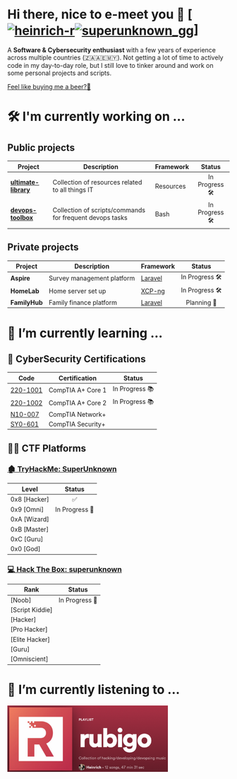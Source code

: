 # Hi there, nice to e-meet you 👋 [<a href="https://www.linkedin.com/in/heinrich-r-27504651/" target="blank"><img align="center" src="https://cdn.jsdelivr.net/npm/simple-icons@3.0.1/icons/linkedin.svg" alt="heinrich-r" height="30" width="40" /></a><a href="https://twitter.com/superunknown_gg" target="blank"><img align="center" src="https://cdn.jsdelivr.net/npm/simple-icons@3.0.1/icons/twitter.svg" alt="superunknown_gg" height="30" width="40" /></a>]

A **Software & Cybersecurity enthusiast** with a few years of experience across multiple countries (🇿🇦🇦🇪🇲🇾). Not getting a lot of time to actively code in my day-to-day role, but I still love to tinker around and work on some personal projects and scripts. 

[Feel like buying me a beer?🍻](https://www.buymeacoffee.com/superunknown)


# 🛠 I'm currently working on ...

## Public projects

| Project | Description | Framework|  Status |
| ---- | ---- | ---- | :--------------: |
| [**ultimate-library**](https://github.com/rubigo-za/ultimate-library) | Collection of resources related to all things IT | Resources |  In Progress 🛠 |
| [**devops-toolbox**](https://github.com/rubigo-za/devops-toolbox) | Collection of scripts/commands for frequent devops tasks | Bash |  In Progress 🛠 |


## Private projects

| Project | Description | Framework | Status |
| ---- | ---- | ---- | :--------------: |
| **Aspire** | Survey management platform | [Laravel](https://laravel.com/) | In Progress 🛠 |
| **HomeLab** | Home server set up | [XCP-ng](https://xcp-ng.org/) | In Progress 🛠 |
| **FamilyHub** | Family finance platform | [Laravel](https://laravel.com/) | Planning 📝 |

# 🌱 I’m currently learning ...

## 🚓  CyberSecurity Certifications

| Code | Certification      | Status |
| ---- | --------------- | :--------------: |
| [220-1001](https://www.comptia.org/certifications/a) | CompTIA A+ Core 1 | In Progress 📚 |
| [220-1002](https://www.comptia.org/certifications/a) | CompTIA A+ Core 2 | In Progress 📚 |
| [N10-007](https://www.comptia.org/certifications/network) | CompTIA Network+ ||
| [SY0-601](https://www.comptia.org/certifications/security) | CompTIA Security+ ||



## 🏴‍☠️ CTF Platforms

### [🏚 TryHackMe: SuperUnknown](https://tryhackme.com/p/superunknown)

| Level | Status |
| ---------------- | :------: |
| 0x8 [Hacker] | ✅ |
| 0x9 [Omni] | In Progress 👾 | 
| 0xA [Wizard] |
| 0xB [Master] |
| 0xC [Guru] |
| 0x0 [God]	|

### [💻 Hack The Box: superunknown](https://app.hackthebox.eu/profile/354808)

| Rank | Status |
| ---------------- | :------: |
| [Noob] | In Progress 👾 |
| [Script Kiddie] |  | 
| [Hacker] | |
| [Pro Hacker] | |
| [Elite Hacker] | |
| [Guru]| |
| [Omniscient] | |

# 🎵 I’m currently listening to ...

[<img src="assets/playlist-spotify.png" height=150>](https://open.spotify.com/playlist/1IWFs3Fas2WOw3qdtnerbK?si=fc3f06464f1a494e)
